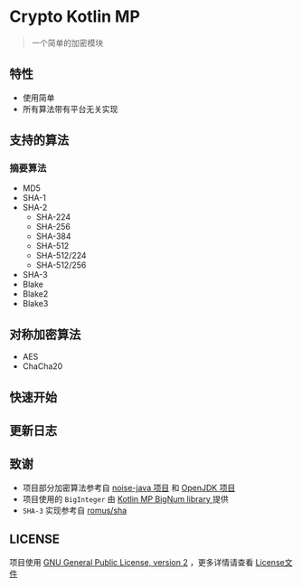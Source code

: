 # Crypto Kotlin MP

> 一个简单的加密模块

## 特性

- 使用简单
- 所有算法带有平台无关实现

## 支持的算法

### 摘要算法

- MD5
- SHA-1
- SHA-2
  - SHA-224
  - SHA-256
  - SHA-384
  - SHA-512
  - SHA-512/224
  - SHA-512/256
- SHA-3
- Blake
- Blake2
- Blake3

## 对称加密算法

- AES
- ChaCha20

## 快速开始

## 更新日志

## 致谢

- 项目部分加密算法参考自 [noise-java 项目](https://github.com/rweather/noise-java)
  和 [OpenJDK 项目](https://github.com/openjdk/jdk/tree/master/src/java.base/share/classes/sun/security)
- 项目使用的 `BigInteger` 由 [Kotlin MP BigNum library
  ](https://github.com/ionspin/kotlin-multiplatform-bignum) 提供
- `SHA-3` 实现参考自 [romus/sha](https://github.com/romus/sha)

## LICENSE

项目使用 [GNU General Public License, version 2](https://www.gnu.org/licenses/old-licenses/gpl-2.0.html)
，更多详情请查看 [License文件](./LICENSE)
